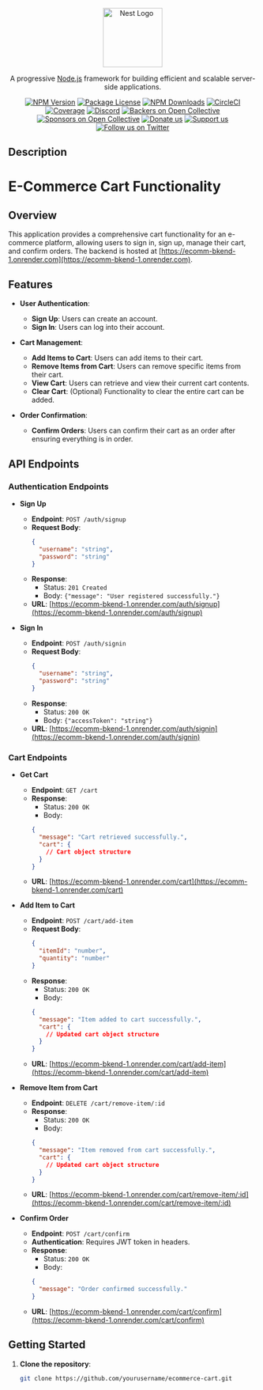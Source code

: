 <p align="center">
  <a href="http://nestjs.com/" target="blank"><img src="https://nestjs.com/img/logo-small.svg" width="120" alt="Nest Logo" /></a>
</p>

[circleci-image]: https://img.shields.io/circleci/build/github/nestjs/nest/master?token=abc123def456
[circleci-url]: https://circleci.com/gh/nestjs/nest

  <p align="center">A progressive <a href="http://nodejs.org" target="_blank">Node.js</a> framework for building efficient and scalable server-side applications.</p>
    <p align="center">
<a href="https://www.npmjs.com/~nestjscore" target="_blank"><img src="https://img.shields.io/npm/v/@nestjs/core.svg" alt="NPM Version" /></a>
<a href="https://www.npmjs.com/~nestjscore" target="_blank"><img src="https://img.shields.io/npm/l/@nestjs/core.svg" alt="Package License" /></a>
<a href="https://www.npmjs.com/~nestjscore" target="_blank"><img src="https://img.shields.io/npm/dm/@nestjs/common.svg" alt="NPM Downloads" /></a>
<a href="https://circleci.com/gh/nestjs/nest" target="_blank"><img src="https://img.shields.io/circleci/build/github/nestjs/nest/master" alt="CircleCI" /></a>
<a href="https://coveralls.io/github/nestjs/nest?branch=master" target="_blank"><img src="https://coveralls.io/repos/github/nestjs/nest/badge.svg?branch=master#9" alt="Coverage" /></a>
<a href="https://discord.gg/G7Qnnhy" target="_blank"><img src="https://img.shields.io/badge/discord-online-brightgreen.svg" alt="Discord"/></a>
<a href="https://opencollective.com/nest#backer" target="_blank"><img src="https://opencollective.com/nest/backers/badge.svg" alt="Backers on Open Collective" /></a>
<a href="https://opencollective.com/nest#sponsor" target="_blank"><img src="https://opencollective.com/nest/sponsors/badge.svg" alt="Sponsors on Open Collective" /></a>
  <a href="https://paypal.me/kamilmysliwiec" target="_blank"><img src="https://img.shields.io/badge/Donate-PayPal-ff3f59.svg" alt="Donate us"/></a>
    <a href="https://opencollective.com/nest#sponsor"  target="_blank"><img src="https://img.shields.io/badge/Support%20us-Open%20Collective-41B883.svg" alt="Support us"></a>
  <a href="https://twitter.com/nestframework" target="_blank"><img src="https://img.shields.io/twitter/follow/nestframework.svg?style=social&label=Follow" alt="Follow us on Twitter"></a>
</p>
  <!--[![Backers on Open Collective](https://opencollective.com/nest/backers/badge.svg)](https://opencollective.com/nest#backer)
  [![Sponsors on Open Collective](https://opencollective.com/nest/sponsors/badge.svg)](https://opencollective.com/nest#sponsor)-->

## Description

# E-Commerce Cart Functionality

## Overview

This application provides a comprehensive cart functionality for an e-commerce platform, allowing users to sign in, sign up, manage their cart, and confirm orders. The backend is hosted at [https://ecomm-bkend-1.onrender.com](https://ecomm-bkend-1.onrender.com).

## Features

- **User Authentication**:
  - **Sign Up**: Users can create an account.
  - **Sign In**: Users can log into their account.

- **Cart Management**:
  - **Add Items to Cart**: Users can add items to their cart.
  - **Remove Items from Cart**: Users can remove specific items from their cart.
  - **View Cart**: Users can retrieve and view their current cart contents.
  - **Clear Cart**: (Optional) Functionality to clear the entire cart can be added.

- **Order Confirmation**:
  - **Confirm Orders**: Users can confirm their cart as an order after ensuring everything is in order.

## API Endpoints

### Authentication Endpoints

- **Sign Up**
  - **Endpoint**: `POST /auth/signup`
  - **Request Body**:
    ```json
    {
      "username": "string",
      "password": "string"
    }
    ```
  - **Response**: 
    - Status: `201 Created`
    - Body: `{"message": "User registered successfully."}`
  - **URL**: [https://ecomm-bkend-1.onrender.com/auth/signup](https://ecomm-bkend-1.onrender.com/auth/signup)

- **Sign In**
  - **Endpoint**: `POST /auth/signin`
  - **Request Body**:
    ```json
    {
      "username": "string",
      "password": "string"
    }
    ```
  - **Response**: 
    - Status: `200 OK`
    - Body: `{"accessToken": "string"}`
  - **URL**: [https://ecomm-bkend-1.onrender.com/auth/signin](https://ecomm-bkend-1.onrender.com/auth/signin)

### Cart Endpoints

- **Get Cart**
  - **Endpoint**: `GET /cart`
  - **Response**: 
    - Status: `200 OK`
    - Body: 
    ```json
    {
      "message": "Cart retrieved successfully.",
      "cart": {
        // Cart object structure
      }
    }
    ```
  - **URL**: [https://ecomm-bkend-1.onrender.com/cart](https://ecomm-bkend-1.onrender.com/cart)

- **Add Item to Cart**
  - **Endpoint**: `POST /cart/add-item`
  - **Request Body**:
    ```json
    {
      "itemId": "number",
      "quantity": "number"
    }
    ```
  - **Response**: 
    - Status: `200 OK`
    - Body: 
    ```json
    {
      "message": "Item added to cart successfully.",
      "cart": {
        // Updated cart object structure
      }
    }
    ```
  - **URL**: [https://ecomm-bkend-1.onrender.com/cart/add-item](https://ecomm-bkend-1.onrender.com/cart/add-item)

- **Remove Item from Cart**
  - **Endpoint**: `DELETE /cart/remove-item/:id`
  - **Response**: 
    - Status: `200 OK`
    - Body: 
    ```json
    {
      "message": "Item removed from cart successfully.",
      "cart": {
        // Updated cart object structure
      }
    }
    ```
  - **URL**: [https://ecomm-bkend-1.onrender.com/cart/remove-item/:id](https://ecomm-bkend-1.onrender.com/cart/remove-item/:id)

- **Confirm Order**
  - **Endpoint**: `POST /cart/confirm`
  - **Authentication**: Requires JWT token in headers.
  - **Response**: 
    - Status: `200 OK`
    - Body: 
    ```json
    {
      "message": "Order confirmed successfully."
    }
    ```
  - **URL**: [https://ecomm-bkend-1.onrender.com/cart/confirm](https://ecomm-bkend-1.onrender.com/cart/confirm)

## Getting Started

1. **Clone the repository**:
   ```bash
   git clone https://github.com/yourusername/ecommerce-cart.git
